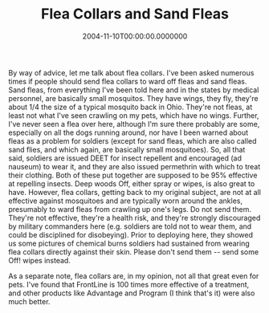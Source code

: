 ﻿---
title: Flea Collars and Sand Fleas
date: "2004-11-10T00:00:00.0000000"
featuredImage: img/flea-collars-and-sand-fleas-featured.png
---

By way of advice, let me talk about flea collars. I've been asked numerous times if people should send flea collars to ward off fleas and sand fleas. Sand fleas, from everything I've been told here and in the states by medical personnel, are basically small mosquitos. They have wings, they fly, they're about 1/4 the size of a typical mosquito back in Ohio. They're not fleas, at least not what I've seen crawling on my pets, which have no wings. Further, I've never seen a flea over here, although I'm sure there probably are some, especially on all the dogs running around, nor have I been warned about fleas as a problem for soldiers (except for sand fleas, which are also called sand flies, and which again, are basically small mosquitoes). So, all that said, soldiers are issued DEET for insect repellent and encouraged (ad nauseum) to wear it, and they are also issued permethrin with which to treat their clothing. Both of these put together are supposed to be 95% effective at repelling insects. Deep woods Off, either spray or wipes, is also great to have. However, flea collars, getting back to my original subject, are not at all effective against mosquitoes and are typically worn around the ankles, presumably to ward fleas from crawling up one's legs. Do not send them. They're not effective, they're a health risk, and they're strongly discouraged by military commanders here (e.g. soldiers are told not to wear them, and could be disciplined for disobeying). Prior to deploying here, they showed us some pictures of chemical burns soldiers had sustained from wearing flea collars directly against their skin. Please don't send them -- send some Off! wipes instead.

As a separate note, flea collars are, in my opinion, not all that great even for pets. I've found that FrontLine is 100 times more effective of a treatment, and other products like Advantage and Program (I think that's it) were also much better.

